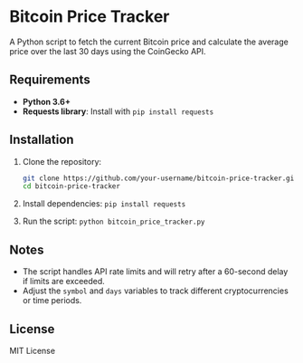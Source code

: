 # Bitcoin Price Tracker

A Python script to fetch the current Bitcoin price and calculate the average price over the last 30 days using the CoinGecko API.

## Requirements

- **Python 3.6+**
- **Requests library**: Install with `pip install requests`

## Installation

1. Clone the repository:

   ```bash
   git clone https://github.com/your-username/bitcoin-price-tracker.git
   cd bitcoin-price-tracker

2. Install dependencies:
`pip install requests`

3. Run the script:
`python bitcoin_price_tracker.py`

## Notes
- The script handles API rate limits and will retry after a 60-second delay if limits are exceeded.
- Adjust the `symbol` and `days` variables to track different cryptocurrencies or time periods.

## License
MIT License
